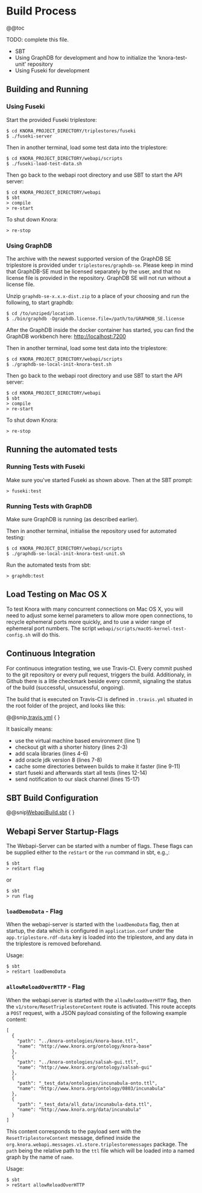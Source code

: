 <!---
Copyright © 2015-2018 the contributors (see Contributors.md).

This file is part of Knora.

Knora is free software: you can redistribute it and/or modify
it under the terms of the GNU Affero General Public License as published
by the Free Software Foundation, either version 3 of the License, or
(at your option) any later version.

Knora is distributed in the hope that it will be useful,
but WITHOUT ANY WARRANTY; without even the implied warranty of
MERCHANTABILITY or FITNESS FOR A PARTICULAR PURPOSE.  See the
GNU Affero General Public License for more details.

You should have received a copy of the GNU Affero General Public
License along with Knora.  If not, see <http://www.gnu.org/licenses/>.
-->

# Build Process

@@toc

TODO: complete this file.

  - SBT
  - Using GraphDB for development and how to initialize the
    'knora-test-unit' repository
  - Using Fuseki for development

## Building and Running

### Using Fuseki

Start the provided Fuseki triplestore:

```
$ cd KNORA_PROJECT_DIRECTORY/triplestores/fuseki
$ ./fuseki-server
```

Then in another terminal, load some test data into the triplestore:

```
$ cd KNORA_PROJECT_DIRECTORY/webapi/scripts
$ ./fuseki-load-test-data.sh
```

Then go back to the webapi root directory and use SBT to start the API
server:

```
$ cd KNORA_PROJECT_DIRECTORY/webapi
$ sbt
> compile
> re-start
```

To shut down Knora:

```
> re-stop
```

### Using GraphDB

The archive with the newest supported version of the GraphDB SE
triplestore is provided under `triplestores/graphdb-se`. Please keep
in mind that GraphDB-SE must be licensed separately by the user, and
that no license file is provided in the repository. GraphDB SE will not run
without a license file.

Unzip `graphdb-se-x.x.x-dist.zip` to a place of your choosing and run
the following, to start graphdb:

```
$ cd /to/unziped/location
$ ./bin/graphdb -Dgraphdb.license.file=/path/to/GRAPHDB_SE.license
```

After the GraphDB inside the docker container has started, you can find
the GraphDB workbench here: <http://localhost:7200>

Then in another terminal, load some test data into the triplestore:

```
$ cd KNORA_PROJECT_DIRECTORY/webapi/scripts
$ ./graphdb-se-local-init-knora-test.sh
```

Then go back to the webapi root directory and use SBT to start the API
server:

```
$ cd KNORA_PROJECT_DIRECTORY/webapi
$ sbt
> compile
> re-start
```

To shut down Knora:

```
> re-stop
```
## Running the automated tests

### Running Tests with Fuseki

Make sure you've started Fuseki as shown above. Then at the SBT prompt:

```
> fuseki:test
```

### Running Tests with GraphDB

Make sure GraphDB is running (as described earlier).

Then in another terminal, initialise the repository used for automated
testing:

```
$ cd KNORA_PROJECT_DIRECTORY/webapi/scripts
$ ./graphdb-se-local-init-knora-test-unit.sh
```

Run the automated tests from sbt:

```
> graphdb:test
```

## Load Testing on Mac OS X

To test Knora with many concurrent connections on Mac OS
X, you will need to adjust some kernel parameters to allow more open
connections, to recycle ephemeral ports more quickly, and to use a wider
range of ephemeral port numbers. The script
`webapi/scripts/macOS-kernel-test-config.sh` will do this.

## Continuous Integration

For continuous integration testing, we use Travis-CI. Every commit
pushed to the git repository or every pull request, triggers the build.
Additionaly, in Github there is a litle checkmark beside every commit,
signaling the status of the build (successful, unsucessful, ongoing).

The build that is executed on Travis-CI is defined in `.travis.yml`
situated in the root folder of the project, and looks like this:

@@snip[.travis.yml](../../../../../.travis.yml) { }

It basically means:

   - use the virtual machine based environment (line 1)
   - checkout git with a shorter history (lines 2-3)
   - add scala libraries (lines 4-6)
   - add oracle jdk version 8 (lines 7-8)
   - cache some directories between builds to make it faster (line
     9-11)
   - start fuseki and afterwards start all tests (lines 12-14)
   - send notification to our slack channel (lines 15-17)

## SBT Build Configuration

@@snip[WebapiBuild.sbt](../../../../../webapi/WebapiBuild.sbt) { }

## Webapi Server Startup-Flags

The Webapi-Server can be started with a number of flags. These flags can
be supplied either to the `reStart` or the `run` command in sbt, e.g.,:

```
$ sbt
> reStart flag
```

or

```
$ sbt
> run flag
```

### `loadDemoData` - Flag

When the webapi-server is started with the `loadDemoData` flag, then at
startup, the data which is configured in `application.conf` under the
`app.triplestore.rdf-data` key is loaded into the triplestore, and any
data in the triplestore is removed beforehand.

Usage:

```
$ sbt
> reStart loadDemoData
```
### `allowReloadOverHTTP` - Flag

When the webapi.server is started with the `allowReloadOverHTTP` flag,
then the `v1/store/ResetTriplestoreContent` route is activated. This
route accepts a `POST` request, with a JSON payload consisting of the
following example content:

```
[
  {
    "path": "../knora-ontologies/knora-base.ttl",
    "name": "http://www.knora.org/ontology/knora-base"
  },
  {
    "path": "../knora-ontologies/salsah-gui.ttl",
    "name": "http://www.knora.org/ontology/salsah-gui"
  },
  {
    "path": "_test_data/ontologies/incunabula-onto.ttl",
    "name": "http://www.knora.org/ontology/0803/incunabula"
  },
  {
    "path": "_test_data/all_data/incunabula-data.ttl",
    "name": "http://www.knora.org/data/incunabula"
  }
]
```

This content corresponds to the payload sent with the
`ResetTriplestoreContent` message, defined inside the
`org.knora.webapi.messages.v1.store.triplestoremessages` package. The
`path` being the relative path to the `ttl` file which will be loaded
into a named graph by the name of `name`.

Usage:

```
$ sbt
> reStart allowReloadOverHTTP
```

